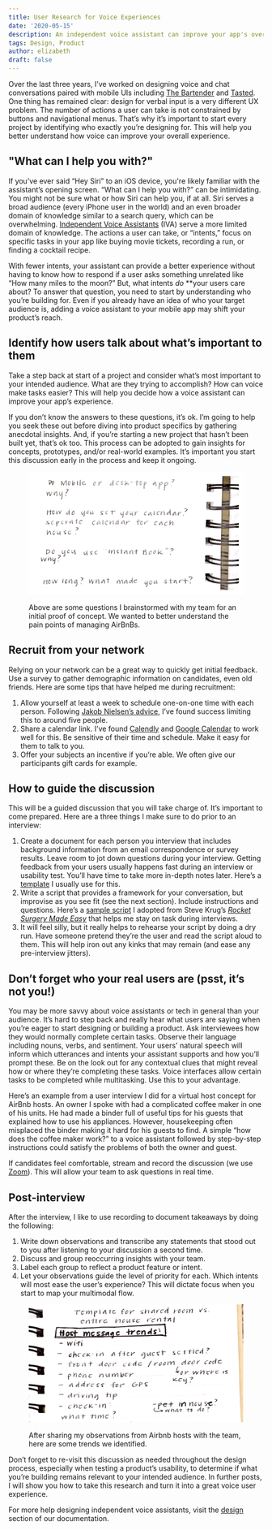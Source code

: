 ```yaml
---
title: User Research for Voice Experiences
date: '2020-05-15'
description: An independent voice assistant can improve your app's overall experience. Discover how to build a conversational UI and what you need to get started.
tags: Design, Product
author: elizabeth
draft: false
---
```


Over the last three years, I’ve worked on designing voice and chat conversations paired with mobile UIs including [The Bartender](http://www.thebartender.io) and [Tasted](http://www.tasted.com). One thing has remained clear: design for verbal input is a very different UX problem. The number of actions a user can take is not constrained by buttons and navigational menus. That’s why it’s important to start every project by identifying who exactly you’re designing for. This will help you better understand how voice can improve your overall experience.

## "What can I help you with?"

If you’ve ever said “Hey Siri” to an iOS device, you're likely familiar with the assistant’s opening screen. “What can I help you with?” can be intimidating. You might not be sure what or how Siri can help you, if at all. Siri serves a broad audience (every iPhone user in the world) and an even broader domain of knowledge similar to a search query, which can be overwhelming. [Independent Voice Assistants](https://spokestack.io/blog/what-is-an-independent-voice-assistant) (IVA) serve a more limited domain of knowledge. The actions a user can take, or “intents,” focus on specific tasks in your app like buying movie tickets, recording a run, or finding a cocktail recipe.

With fewer intents, your assistant can provide a better experience without having to know how to respond if a user asks something unrelated like “How many miles to the moon?” But, what intents _do_ \*\*your users care about? To answer that question, you need to start by understanding who you’re building for. Even if you already have an idea of who your target audience is, adding a voice assistant to your mobile app may shift your product’s reach.

## Identify how users talk about what’s important to them

Take a step back at start of a project and consider what’s most important to your intended audience. What are they trying to accomplish? How can voice make tasks easier? This will help you decide how a voice assistant can improve your app’s experience.

If you don’t know the answers to these questions, it’s ok. I’m going to help you seek these out before diving into product specifics by gathering anecdotal insights. And, if you’re starting a new project that hasn’t been built yet, that’s ok too. This process can be adopted to gain insights for concepts, prototypes, and/or real-world examples. It’s important you start this discussion early in the process and keep it ongoing.

<figure>

![Proof of concept](./image1.png)

<figcaption>Above are some questions I brainstormed with my team for an initial proof of concept. We wanted to better understand the pain points of managing AirBnBs.</figcaption>
</figure>

## Recruit from your network

Relying on your network can be a great way to quickly get initial feedback. Use a survey to gather demographic information on candidates, even old friends. Here are some tips that have helped me during recruitment:

1. Allow yourself at least a week to schedule one-on-one time with each person. Following [Jakob Nielsen’s advice](https://www.nngroup.com/articles/how-many-test-users/), I’ve found success limiting this to around five people.
1. Share a calendar link. I’ve found [Calendly](https://calendly.com/) and [Google Calendar](https://calendar.google.com/) to work well for this. Be sensitive of their time and schedule. Make it easy for them to talk to you.
1. Offer your subjects an incentive if you’re able. We often give our participants gift cards for example.

## How to guide the discussion

This will be a guided discussion that you will take charge of. It’s important to come prepared. Here are a three things I make sure to do prior to an interview:

1. Create a document for each person you interview that includes background information from an email correspondence or survey results. Leave room to jot down questions during your interview. Getting feedback from your users usually happens fast during an interview or usability test. You’ll have time to take more in-depth notes later. Here’s a [template](https://docs.google.com/document/d/15YtXuLhlOKrNa6m9ElFBuG-O2ppCc4obVlivl4Dhqfk/edit?usp=sharing) I usually use for this.
1. Write a script that provides a framework for your conversation, but improvise as you see fit (see the next section). Include instructions and questions. Here’s a [sample script](https://docs.google.com/document/d/1KdaeVRv1nlvMvZTMyglkvuv8EG8z6Lcv8Ca9-oLUkjY/edit?usp=sharing) I adopted from Steve Krug’s [_Rocket Surgery Made Easy_](https://www.amazon.com/Rocket-Surgery-Made-Easy-Yourself/dp/0321657292) that helps me stay on task during interviews.
1. It will feel silly, but it really helps to rehearse your script by doing a dry run. Have someone pretend they’re the user and read the script aloud to them. This will help iron out any kinks that may remain (and ease any pre-interview jitters).

## Don’t forget who your real users are (psst, it’s not you!)

You may be more savvy about voice assistants or tech in general than your audience. It’s hard to step back and really hear what users are saying when you’re eager to start designing or building a product. Ask interviewees how they would normally complete certain tasks. Observe their language including nouns, verbs, and sentiment. Your users' natural speech will inform which utterances and intents your assistant supports and how you’ll prompt these. Be on the look out for any contextual clues that might reveal how or where they’re completing these tasks. Voice interfaces allow certain tasks to be completed while multitasking. Use this to your advantage.

Here’s an example from a user interview I did for a virtual host concept for AirBnb hosts. An owner I spoke with had a complicated coffee maker in one of his units. He had made a binder full of useful tips for his guests that explained how to use his appliances. However, housekeeping often misplaced the binder making it hard for his guests to find. A simple “how does the coffee maker work?” to a voice assistant followed by step-by-step instructions could satisfy the problems of both the owner and guest.

If candidates feel comfortable, stream and record the discussion (we use [Zoom](https://zoom.us/)). This will allow your team to ask questions in real time.

## Post-interview

After the interview, I like to use recording to document takeaways by doing the following:

1. Write down observations and transcribe any statements that stood out to you after listening to your discussion a second time.
1. Discuss and group reoccurring insights with your team.
1. Label each group to reflect a product feature or intent.
1. Let your observations guide the level of priority for each. Which intents will most ease the user’s experience? This will dictate focus when you start to map your multimodal flow.

<figure>

![Airbnb hosts' observations](image2.png)

<figcaption>After sharing my observations from Airbnb hosts with the team, here are some trends we identified.</figcaption>
</figure>

Don’t forget to re-visit this discussion as needed throughout the design process, especially when testing a product’s usability, to determine if what you’re building remains relevant to your intended audience. In further posts, I will show you how to take this research and turn it into a great voice user experience.

For more help designing independent voice assistants, visit the [design](https://spokestack.io/docs/Design/getting-started) section of our documentation.
